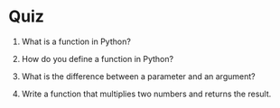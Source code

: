 # Quiz
1. What is a function in Python?
<!-- A function is a reusable block of code that performs a specific task. -->
2. How do you define a function in Python?
<!-- We define a function using the `def` keyword followed by the function name and parentheses. -->
3. What is the difference between a parameter and an argument?
<!-- A parameter is a placeholder in the function definition, while an argument is the actual value passed when calling the function. -->
4. Write a function that multiplies two numbers and returns the result.
<!-- ```python
def multiply(a, b):
    return a * b
``` -->